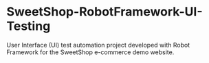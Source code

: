 # SweetShop-RobotFramework-UI-Testing
User Interface (UI) test automation project developed with Robot Framework for the SweetShop e-commerce demo website. 
